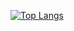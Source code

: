 [![Top Langs](https://github-readme-stats.vercel.app/api/top-langs/?username=635547251&layout=compact)](https://github.com/anuraghazra/github-readme-stats)
